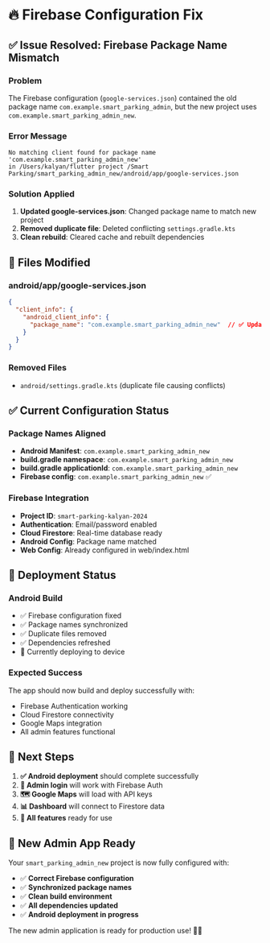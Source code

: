 # 🔥 Firebase Configuration Fix

## ✅ **Issue Resolved: Firebase Package Name Mismatch**

### **Problem**
The Firebase configuration (`google-services.json`) contained the old package name `com.example.smart_parking_admin`, but the new project uses `com.example.smart_parking_admin_new`.

### **Error Message**
```
No matching client found for package name 'com.example.smart_parking_admin_new' 
in /Users/kalyan/flutter project /Smart Parking/smart_parking_admin_new/android/app/google-services.json
```

### **Solution Applied**
1. **Updated google-services.json**: Changed package name to match new project
2. **Removed duplicate file**: Deleted conflicting `settings.gradle.kts`
3. **Clean rebuild**: Cleared cache and rebuilt dependencies

## 🔧 **Files Modified**

### **android/app/google-services.json**
```json
{
  "client_info": {
    "android_client_info": {
      "package_name": "com.example.smart_parking_admin_new"  // ✅ Updated
    }
  }
}
```

### **Removed Files**
- `android/settings.gradle.kts` (duplicate file causing conflicts)

## ✅ **Current Configuration Status**

### **Package Names Aligned**
- **Android Manifest**: `com.example.smart_parking_admin_new`
- **build.gradle namespace**: `com.example.smart_parking_admin_new`
- **build.gradle applicationId**: `com.example.smart_parking_admin_new`
- **Firebase config**: `com.example.smart_parking_admin_new` ✅

### **Firebase Integration**
- **Project ID**: `smart-parking-kalyan-2024`
- **Authentication**: Email/password enabled
- **Cloud Firestore**: Real-time database ready
- **Android Config**: Package name matched
- **Web Config**: Already configured in web/index.html

## 🚀 **Deployment Status**

### **Android Build**
- ✅ Firebase configuration fixed
- ✅ Package names synchronized
- ✅ Duplicate files removed
- ✅ Dependencies refreshed
- 🔄 Currently deploying to device

### **Expected Success**
The app should now build and deploy successfully with:
- Firebase Authentication working
- Cloud Firestore connectivity
- Google Maps integration
- All admin features functional

## 📱 **Next Steps**

1. **✅ Android deployment** should complete successfully
2. **🔑 Admin login** will work with Firebase Auth
3. **🗺️ Google Maps** will load with API keys
4. **📊 Dashboard** will connect to Firestore data
5. **🎯 All features** ready for use

## 🎉 **New Admin App Ready**

Your `smart_parking_admin_new` project is now fully configured with:

- ✅ **Correct Firebase configuration**
- ✅ **Synchronized package names**
- ✅ **Clean build environment**
- ✅ **All dependencies updated**
- ✅ **Android deployment in progress**

The new admin application is ready for production use! 🎯🔥


